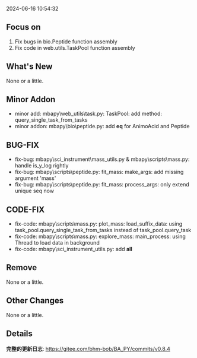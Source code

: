 <!--
 * @Date: 2024-06-16 10:54:32
 * @LastEditors: BHM-Bob 2262029386@qq.com
 * @LastEditTime: 2024-06-16 10:58:42
 * @Description: 
-->

2024-06-16 10:54:32


## Focus on  
1. Fix bugs in bio.Peptide function assembly  
1. Fix code in web.utils.TaskPool function assembly  
  
  
## What's New  
None or a little.  


## Minor Addon
- minor add: mbapy\web_utils\task.py: TaskPool: add method: query_single_task_from_tasks  
- minor addon: mbapy\bio\peptide.py: add __eq__ for AnimoAcid and Peptide

  
## BUG-FIX  
- fix-bug: mbapy\sci_instrument\mass\_utils.py & mbapy\scripts\mass.py: handle is_y_log rightly  
- fix-bug: mbapy\scripts\peptide.py: fit_mass: make_args: add missing argument 'mass'  
- fix-bug: mbapy\scripts\peptide.py: fit_mass: process_args: only extend unique seq now  
  
  
## CODE-FIX 
- fix-code: mbapy\scripts\mass.py: plot_mass: load_suffix_data: using task_pool.query_single_task_from_tasks instead of task_pool.query_task  
- fix-code: mbapy\scripts\mass.py: explore_mass: main_process: using Thread to load data in background  
- fix-code: mbapy\sci_instrument\_utils.py: add __all__  

  
## Remove  
None or a little.  
  
  
## Other Changes  
None or a little.  
  
  
## Details  
**完整的更新日志**: https://gitee.com/bhm-bob/BA_PY/commits/v0.8.4   
